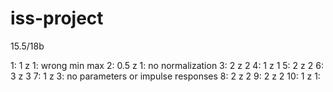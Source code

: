 # iss-project

15.5/18b

1: 1 z 1: wrong min max
2: 0.5 z 1: no normalization
3: 2 z 2 
4: 1 z 1 
5: 2 z 2 
6: 3 z 3 
7: 1 z 3: no parameters or impulse responses
8: 2 z 2 
9: 2 z 2
10: 1 z 1: 
